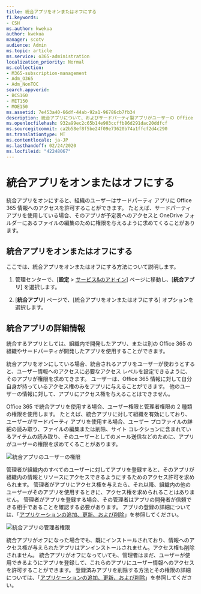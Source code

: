 ```yaml
---
title: 統合アプリをオンまたはオフにする
f1.keywords:
- CSH
ms.author: kwekua
author: kwekua
manager: scotv
audience: Admin
ms.topic: article
ms.service: o365-administration
localization_priority: Normal
ms.collection:
- M365-subscription-management
- Adm_O365
- Adm_NonTOC
search.appverid:
- BCS160
- MET150
- MOE150
ms.assetid: 7e453a40-66df-44ab-92a1-96786cb7fb34
description: 統合アプリについて、およびサードパーティ製アプリがユーザーの Office 365 情報にアクセスできるようにする方法について説明します。
ms.openlocfilehash: 932a99ec2c65b14e903ccffb86d291dac20ddfcf
ms.sourcegitcommit: ca2b58ef8f5be24f09e73620b74a1ffcf2d4c290
ms.translationtype: MT
ms.contentlocale: ja-JP
ms.lasthandoff: 02/24/2020
ms.locfileid: "42248067"
---
```

# <a name="turning-integrated-apps-on-or-off"></a>統合アプリをオンまたはオフにする

統合アプリをオンにすると、組織のユーザーはサードパーティ アプリに Office 365 情報へのアクセスを許可することができます。 たとえば、サードパーティ アプリを使用している場合、そのアプリが予定表へのアクセスと OneDrive フォルダーにあるファイルの編集のために権限を与えるように求めてくることがあります。

## <a name="turning-integrated-apps-on-or-off"></a>統合アプリをオンまたはオフにする
<a name="__toc379982114"> </a>

ここでは、統合アプリをオンまたはオフにする方法について説明します。

1. 管理センターで、[**設定** \> [サービス&amp;のアドイン](https://go.microsoft.com/fwlink/p/?linkid=2053743)] ページに移動し、[**統合アプリ**] を選択します。

2. [**統合アプリ**] ページで、[統合アプリをオンまたはオフにする] オプションを選択します。

## <a name="more-info-on-integrated-apps"></a>統合アプリの詳細情報
<a name="__toc379982114"> </a>

統合するアプリとしては、組織内で開発したアプリ、または別の Office 365 の組織やサードパーティが開発したアプリを使用することができます。

統合アプリをオンにしている場合、統合されるアプリをユーザーが使おうとすると、ユーザー情報へのアクセスに必要なアクセス レベルを設定できるように、そのアプリが権限を求めてきます。 ユーザーは、Office 365 情報に対して自分自身が持っているアクセス権のみをアプリに与えることができます。 他のユーザーの情報に対して、アプリにアクセス権を与えることはできません。

Office 365 で統合アプリを使用する場合、ユーザー権限と管理者権限の 2 種類の権限を使用します。 たとえば、統合アプリに対して組織を有効にしており、ユーザーがサードパーティ アプリを使用する場合、ユーザー プロファイルの詳細の読み取り、ファイルの編集または削除、サイト コレクションに含まれているアイテムの読み取り、そのユーザーとしてのメール送信などのために、アプリがユーザーの権限を求めてくることがあります。

![統合アプリのユーザーの権限](../media/bb9a6cf8-da39-4ac0-9e40-cde03a81c121.gif)

管理者が組織内のすべてのユーザーに対してアプリを登録すると、そのアプリが組織内の情報とリソースにアクセスできるようにするためのアクセス許可を求められます。 管理者がアプリにアクセス権を与えたら、それ以降、組織内の他のユーザーがそのアプリを使用するときに、アクセス権を求められることはありません。 管理者がアプリを登録する場合、その管理者はアプリの開発者が信頼できる相手であることを確認する必要があります。 アプリの登録の詳細については、「[アプリケーションの追加、更新、および削除](https://go.microsoft.com/fwlink/p/?LinkID=518600)」を参照してください。

![統合アプリの管理者権限](../media/e24aa504-bf10-446c-a9d5-45a6f2655187.gif)

統合アプリがオフになった場合でも、既にインストールされており、情報へのアクセス権が与えられたアプリはアンインストールされません。アクセス権も削除されません。 統合アプリがオフになっていても、管理者はまだ、ユーザーが使用できるようにアプリを登録して、これらのアプリにユーザー情報へのアクセスを許可することができます。 登録済みアプリを削除する方法とその権限の詳細については、「[アプリケーションの追加、更新、および削除](https://go.microsoft.com/fwlink/?LinkID=518600&amp;clcid=0x409)」を参照してください。



